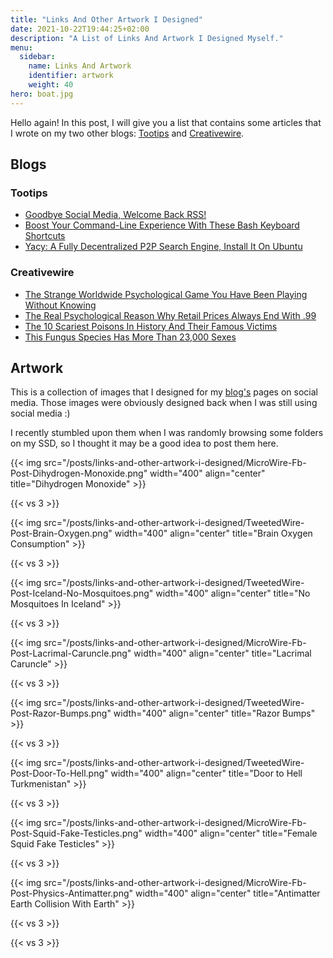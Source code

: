 ```yaml
---
title: "Links And Other Artwork I Designed"
date: 2021-10-22T19:44:25+02:00
description: "A List of Links And Artwork I Designed Myself."
menu:
  sidebar:
    name: Links And Artwork
    identifier: artwork
    weight: 40
hero: boat.jpg
---
```


Hello again! In this post, I will give you a list that contains some articles that I wrote on my two other blogs: [Tootips](https://www.tootips.com) and [Creativewire](https://www.creativewire.one).

## Blogs
### Tootips

- [Goodbye Social Media, Welcome Back RSS!](https://tootips.com/2021/10/goodbye-social-media-welcome-rss.html)
- [Boost Your Command-Line Experience With These Bash Keyboard Shortcuts](https://tootips.com/2013/12/boost-your-command-line-experience-with.html)
- [Yacy: A Fully Decentralized P2P Search Engine, Install It On Ubuntu](https://tootips.com/2013/03/yacy-fully-decentralized-p2p-search.html)

### Creativewire

- [The Strange Worldwide Psychological Game You Have Been Playing Without Knowing](https://www.creativewire.one/2017/09/the-strange-worldwide-psychological.html)
- [The Real Psychological Reason Why Retail Prices Always End With .99](https://www.creativewire.one/2017/11/the-real-psychological-reason-why.html)
- [The 10 Scariest Poisons In History And Their Famous Victims](https://www.creativewire.one/2017/08/the-10-scariest-poisons-in-history-and.html)
- [This Fungus Species Has More Than 23,000 Sexes](https://www.creativewire.one/2017/11/this-fungus-species-has-more-than-23000.html)

## Artwork

This is a collection of images that I designed for my [blog's](https://www.creativewire.one) pages on social media. Those images were obviously designed back when I was still using social media :)

I recently stumbled upon them when I was randomly browsing some folders on my SSD, so I thought it may be a good idea to post them here.

{{< img src="/posts/links-and-other-artwork-i-designed/MicroWire-Fb-Post-Dihydrogen-Monoxide.png" width="400" align="center" title="Dihydrogen Monoxide" >}}

{{< vs 3 >}}

{{< img src="/posts/links-and-other-artwork-i-designed/TweetedWire-Post-Brain-Oxygen.png" width="400" align="center" title="Brain Oxygen Consumption" >}}

{{< vs 3 >}}

{{< img src="/posts/links-and-other-artwork-i-designed/TweetedWire-Post-Iceland-No-Mosquitoes.png" width="400" align="center" title="No Mosquitoes In Iceland" >}}

{{< vs 3 >}}

{{< img src="/posts/links-and-other-artwork-i-designed/MicroWire-Fb-Post-Lacrimal-Caruncle.png" width="400" align="center" title="Lacrimal Caruncle" >}}

{{< vs 3 >}}

{{< img src="/posts/links-and-other-artwork-i-designed/TweetedWire-Post-Razor-Bumps.png" width="400" align="center" title="Razor Bumps" >}}

{{< vs 3 >}}

{{< img src="/posts/links-and-other-artwork-i-designed/TweetedWire-Post-Door-To-Hell.png" width="400" align="center" title="Door to Hell Turkmenistan" >}}

{{< vs 3 >}}

{{< img src="/posts/links-and-other-artwork-i-designed/MicroWire-Fb-Post-Squid-Fake-Testicles.png" width="400" align="center" title="Female Squid Fake Testicles" >}}

{{< vs 3 >}}

{{< img src="/posts/links-and-other-artwork-i-designed/MicroWire-Fb-Post-Physics-Antimatter.png" width="400" align="center" title="Antimatter Earth Collision With Earth" >}}

{{< vs 3 >}}

{{< vs 3 >}}

